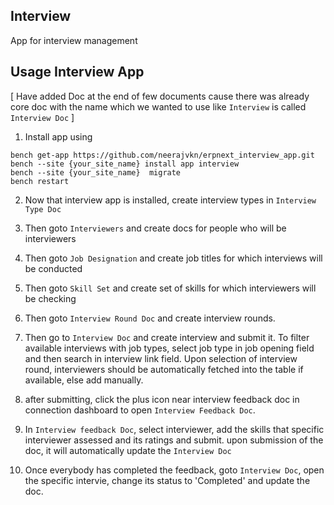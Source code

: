 ## Interview

App for interview management

## Usage Interview App

[ Have added Doc at the end of few documents cause there was already core doc with the name which we wanted to use like `Interview` is called `Interview Doc` ]

1. Install app using
```
bench get-app https://github.com/neerajvkn/erpnext_interview_app.git
bench --site {your_site_name} install app interview
bench --site {your_site_name}  migrate
bench restart
```
2. Now that interview app is installed, create interview types in `Interview Type Doc` 

3. Then goto `Interviewers` and create docs for people who will be interviewers 

4. Then goto `Job Designation` and create job titles for which interviews will be conducted 

5. Then goto `Skill Set` and create set of skills for which interviewers will be checking 

6. Then goto `Interview Round Doc` and create interview rounds.

7. Then go to `Interview Doc` and create interview and submit it. To filter available interviews with job types, select job type in job opening field and then search in interview link field.
Upon selection of interview round, interviewers should be automatically fetched into the table if available, else add manually.

8. after submitting, click the plus icon near interview feedback doc in connection dashboard to open `Interview Feedback Doc`.

9. In `Interview feedback Doc`, select interviewer, add the skills that specific interviewer assessed and its ratings and submit. upon submission of the doc, it will automatically update the `Interview Doc`

10. Once everybody has completed the feedback, goto `Interview Doc`, open the specific intervie, change its status to 'Completed' and update the doc.